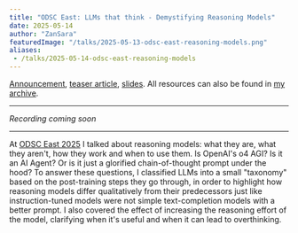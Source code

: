 ```yaml
---
title: "ODSC East: LLMs that think - Demystifying Reasoning Models"
date: 2025-05-14
author: "ZanSara"
featuredImage: "/talks/2025-05-13-odsc-east-reasoning-models.png"
aliases:
 - /talks/2025-05-14-odsc-east-reasoning-models
---
```


[Announcement](https://odsc.com/speakers/llms-that-think-demystifying-reasoning-models/), [teaser article](https://www.zansara.dev/posts/2025-05-12-beyond-hype-reasoning-models/), [slides](https://drive.google.com/file/d/1Gmxx2G-H0aozBZtACCvGIqJNgybXB716/view?usp=sharing).
All resources can also be found in 
[my archive](https://drive.google.com/drive/folders/1Iy_mJr7MYdrbb-W-g1U38gkPBjrV8dGu?usp=drive_link).

---

_Recording coming soon_

---

At [ODSC East 2025](https://odsc.com/boston/) I talked about reasoning models: what they are, what they aren't, how they work and when to use them. Is OpenAI's o4 AGI? Is it an AI Agent? Or is it just a glorified chain-of-thought prompt under the hood? To answer these questions, I classified LLMs into a small "taxonomy" based on the post-training steps they go through, in order to highlight how reasoning models differ qualitatively from their predecessors just like instruction-tuned models were not simple text-completion models with a better prompt. I also covered the effect of increasing the reasoning effort of the model, clarifying when it's useful and when it can lead to overthinking.